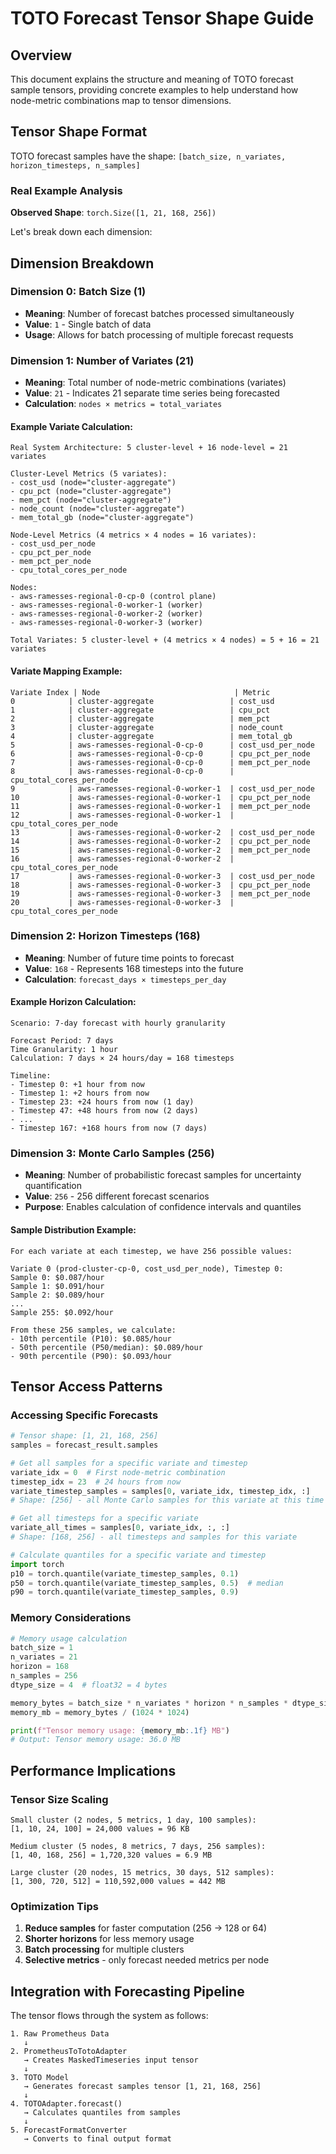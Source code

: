 # TOTO Forecast Tensor Shape Guide

## Overview

This document explains the structure and meaning of TOTO forecast sample tensors, providing concrete examples to help understand how node-metric combinations map to tensor dimensions.

## Tensor Shape Format

TOTO forecast samples have the shape: `[batch_size, n_variates, horizon_timesteps, n_samples]`

### Real Example Analysis

**Observed Shape**: `torch.Size([1, 21, 168, 256])`

Let's break down each dimension:

## Dimension Breakdown

### Dimension 0: Batch Size (1)
- **Meaning**: Number of forecast batches processed simultaneously
- **Value**: `1` - Single batch of data
- **Usage**: Allows for batch processing of multiple forecast requests

### Dimension 1: Number of Variates (21)
- **Meaning**: Total number of node-metric combinations (variates)
- **Value**: `21` - Indicates 21 separate time series being forecasted
- **Calculation**: `nodes × metrics = total_variates`

#### Example Variate Calculation:
```
Real System Architecture: 5 cluster-level + 16 node-level = 21 variates

Cluster-Level Metrics (5 variates):
- cost_usd (node="cluster-aggregate")
- cpu_pct (node="cluster-aggregate")
- mem_pct (node="cluster-aggregate")
- node_count (node="cluster-aggregate")
- mem_total_gb (node="cluster-aggregate")

Node-Level Metrics (4 metrics × 4 nodes = 16 variates):
- cost_usd_per_node
- cpu_pct_per_node
- mem_pct_per_node
- cpu_total_cores_per_node

Nodes:
- aws-ramesses-regional-0-cp-0 (control plane)
- aws-ramesses-regional-0-worker-1 (worker)
- aws-ramesses-regional-0-worker-2 (worker)
- aws-ramesses-regional-0-worker-3 (worker)

Total Variates: 5 cluster-level + (4 metrics × 4 nodes) = 5 + 16 = 21 variates
```

#### Variate Mapping Example:
```
Variate Index | Node                              | Metric
0            | cluster-aggregate                 | cost_usd
1            | cluster-aggregate                 | cpu_pct
2            | cluster-aggregate                 | mem_pct
3            | cluster-aggregate                 | node_count
4            | cluster-aggregate                 | mem_total_gb
5            | aws-ramesses-regional-0-cp-0      | cost_usd_per_node
6            | aws-ramesses-regional-0-cp-0      | cpu_pct_per_node
7            | aws-ramesses-regional-0-cp-0      | mem_pct_per_node
8            | aws-ramesses-regional-0-cp-0      | cpu_total_cores_per_node
9            | aws-ramesses-regional-0-worker-1  | cost_usd_per_node
10           | aws-ramesses-regional-0-worker-1  | cpu_pct_per_node
11           | aws-ramesses-regional-0-worker-1  | mem_pct_per_node
12           | aws-ramesses-regional-0-worker-1  | cpu_total_cores_per_node
13           | aws-ramesses-regional-0-worker-2  | cost_usd_per_node
14           | aws-ramesses-regional-0-worker-2  | cpu_pct_per_node
15           | aws-ramesses-regional-0-worker-2  | mem_pct_per_node
16           | aws-ramesses-regional-0-worker-2  | cpu_total_cores_per_node
17           | aws-ramesses-regional-0-worker-3  | cost_usd_per_node
18           | aws-ramesses-regional-0-worker-3  | cpu_pct_per_node
19           | aws-ramesses-regional-0-worker-3  | mem_pct_per_node
20           | aws-ramesses-regional-0-worker-3  | cpu_total_cores_per_node
```

### Dimension 2: Horizon Timesteps (168)
- **Meaning**: Number of future time points to forecast
- **Value**: `168` - Represents 168 timesteps into the future
- **Calculation**: `forecast_days × timesteps_per_day`

#### Example Horizon Calculation:
```
Scenario: 7-day forecast with hourly granularity

Forecast Period: 7 days
Time Granularity: 1 hour
Calculation: 7 days × 24 hours/day = 168 timesteps

Timeline:
- Timestep 0: +1 hour from now
- Timestep 1: +2 hours from now
- Timestep 23: +24 hours from now (1 day)
- Timestep 47: +48 hours from now (2 days)
- ...
- Timestep 167: +168 hours from now (7 days)
```

### Dimension 3: Monte Carlo Samples (256)
- **Meaning**: Number of probabilistic forecast samples for uncertainty quantification
- **Value**: `256` - 256 different forecast scenarios
- **Purpose**: Enables calculation of confidence intervals and quantiles

#### Sample Distribution Example:
```
For each variate at each timestep, we have 256 possible values:

Variate 0 (prod-cluster-cp-0, cost_usd_per_node), Timestep 0:
Sample 0: $0.087/hour
Sample 1: $0.091/hour
Sample 2: $0.089/hour
...
Sample 255: $0.092/hour

From these 256 samples, we calculate:
- 10th percentile (P10): $0.085/hour
- 50th percentile (P50/median): $0.089/hour  
- 90th percentile (P90): $0.093/hour
```

## Tensor Access Patterns

### Accessing Specific Forecasts

```python
# Tensor shape: [1, 21, 168, 256]
samples = forecast_result.samples

# Get all samples for a specific variate and timestep
variate_idx = 0  # First node-metric combination
timestep_idx = 23  # 24 hours from now
variate_timestep_samples = samples[0, variate_idx, timestep_idx, :]
# Shape: [256] - all Monte Carlo samples for this variate at this time

# Get all timesteps for a specific variate
variate_all_times = samples[0, variate_idx, :, :]
# Shape: [168, 256] - all timesteps and samples for this variate

# Calculate quantiles for a specific variate and timestep
import torch
p10 = torch.quantile(variate_timestep_samples, 0.1)
p50 = torch.quantile(variate_timestep_samples, 0.5)  # median
p90 = torch.quantile(variate_timestep_samples, 0.9)
```

### Memory Considerations

```python
# Memory usage calculation
batch_size = 1
n_variates = 21
horizon = 168
n_samples = 256
dtype_size = 4  # float32 = 4 bytes

memory_bytes = batch_size * n_variates * horizon * n_samples * dtype_size
memory_mb = memory_bytes / (1024 * 1024)

print(f"Tensor memory usage: {memory_mb:.1f} MB")
# Output: Tensor memory usage: 36.0 MB
```

## Performance Implications

### Tensor Size Scaling
```
Small cluster (2 nodes, 5 metrics, 1 day, 100 samples):
[1, 10, 24, 100] = 24,000 values = 96 KB

Medium cluster (5 nodes, 8 metrics, 7 days, 256 samples):
[1, 40, 168, 256] = 1,720,320 values = 6.9 MB

Large cluster (20 nodes, 15 metrics, 30 days, 512 samples):
[1, 300, 720, 512] = 110,592,000 values = 442 MB
```

### Optimization Tips
1. **Reduce samples** for faster computation (256 → 128 or 64)
2. **Shorter horizons** for less memory usage
3. **Batch processing** for multiple clusters
4. **Selective metrics** - only forecast needed metrics per node


## Integration with Forecasting Pipeline

The tensor flows through the system as follows:

```
1. Raw Prometheus Data
   ↓
2. PrometheusToTotoAdapter
   → Creates MaskedTimeseries input tensor
   ↓
3. TOTO Model
   → Generates forecast samples tensor [1, 21, 168, 256]
   ↓
4. TOTOAdapter.forecast()
   → Calculates quantiles from samples
   ↓
5. ForecastFormatConverter
   → Converts to final output format
```
